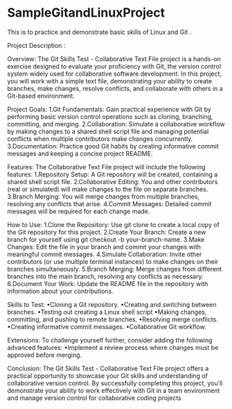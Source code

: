# SampleGitandLinuxProject
This is to practice and demonstrate basic skills of Linux and Git .

Project Description :

Overview:
The Git Skills Test - Collaborative Text File project is a hands-on exercise designed to evaluate your proficiency with Git, the version control system widely used for collaborative software development. In this project, you will work with a simple text file, 
demonstrating your ability to create branches, make changes, resolve conflicts, and collaborate with others in a Git-based environment.

Project Goals:
1.Git Fundamentals: Gain practical experience with Git by performing basic version control operations such as cloning, branching, committing, and merging.
2.Collaboration: Simulate a collaborative workflow by making changes to a shared shell script file and managing potential conflicts when multiple contributors make changes concurrently.
3.Documentation: Practice good Git habits by creating informative commit messages and keeping a concise project README.

Features:
The Collaborative Text File project will include the following features:
1.Repository Setup: A Git repository will be created, containing a shared shell script file.
2.Collaborative Editing: You and other contributors (real or simulated) will make changes to the file on separate branches.
3.Branch Merging: You will merge changes from multiple branches, resolving any conflicts that arise.
4.Commit Messages: Detailed commit messages will be required for each change made.

How to Use:
1.Clone the Repository: Use git clone to create a local copy of the Git repository for this project.
2.Create Your Branch: Create a new branch for yourself using git checkout -b your-branch-name.
3.Make Changes: Edit the file in your branch and commit your changes with meaningful commit messages.
4.Simulate Collaboration: Invite other contributors (or use multiple terminal instances) to make changes on their branches simultaneously.
5.Branch Merging: Merge changes from different branches into the main branch, resolving any conflicts as necessary.
6.Document Your Work: Update the README file in the repository with information about your contributions.

Skills to Test:
•Cloning a Git repository.
•Creating and switching between branches.
•Testing out creating a Linux shell script
•Making changes, committing, and pushing to remote branches.
•Resolving merge conflicts.
•Creating informative commit messages.
•Collaborative Git workflow.

Extensions:
To challenge yourself further, consider adding the following advanced features:
•Implement a review process where changes must be approved before merging.

Conclusion:
The Git Skills Test - Collaborative Text File project offers a practical opportunity to showcase your Git skills and understanding of collaborative version control. By successfully completing this project, you'll demonstrate your ability to work effectively 
with Git in a team environment and manage version control for collaborative coding projects
